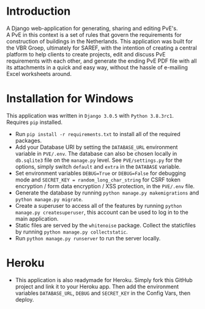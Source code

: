# Introduction
A Django web-application for generating, sharing and editing PvE's.\
A PvE in this context is a set of rules that govern the requirements for construction of buildings in the Netherlands. This application was built for the VBR Groep, ultimately for SAREF, with the intention of creating a central platform to help clients to create projects, edit and discuss PvE requirements with each other, and generate the ending PvE PDF file with all its attachments in a quick and easy way, without the hassle of e-mailing Excel worksheets around.

# Installation for Windows
This application was written in `Django 3.0.5` with `Python 3.8.3rc1`.\
Requires `pip` installed.
- Run `pip install -r requirements.txt` to install all of the required packages.
- Add your Database URI by setting the `DATABASE_URL` environment variable in `PVE/.env`. The database can also be chosen locally in `db.sqlite3` file on the `manage.py` level. See `PVE/settings.py` for the options, simply switch `default` and `extra` in the `DATABASE` variable.
- Set environment variables `DEBUG=True` or `DEBUG=False` for debugging mode and `SECRET_KEY = random_long_char_string` for CSRF token encryption / form data encryption / XSS protection, in the `PVE/.env` file.
- Generate the database by running `python manage.py makemigrations` and `python manage.py migrate`.
- Create a superuser to access all of the features by running `python manage.py createsuperuser`, this account can be used to log in to the main application.
- Static files are served by the `whitenoise` package. Collect the staticfiles by running `python manage.py collectstatic`.
- Run `python manage.py runserver` to run the server locally.

# Heroku
- This application is also readymade for Heroku. Simply fork this GitHub project and link it to your Heroku app. Then add the environment variables `DATABASE_URL`, `DEBUG` and `SECRET_KEY` in the Config Vars, then deploy.